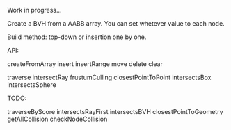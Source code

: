 Work in progress...

Create a BVH from a AABB array. You can set whetever value to each node.

Build method: top-down or insertion one by one.

API:

createFromArray
insert
insertRange
move
delete
clear

traverse
intersectRay
frustumCulling
closestPointToPoint
intersectsBox
intersectsSphere


TODO:

traverseByScore
intersectsRayFirst
intersectsBVH
closestPointToGeometry
getAllCollision
checkNodeCollision
